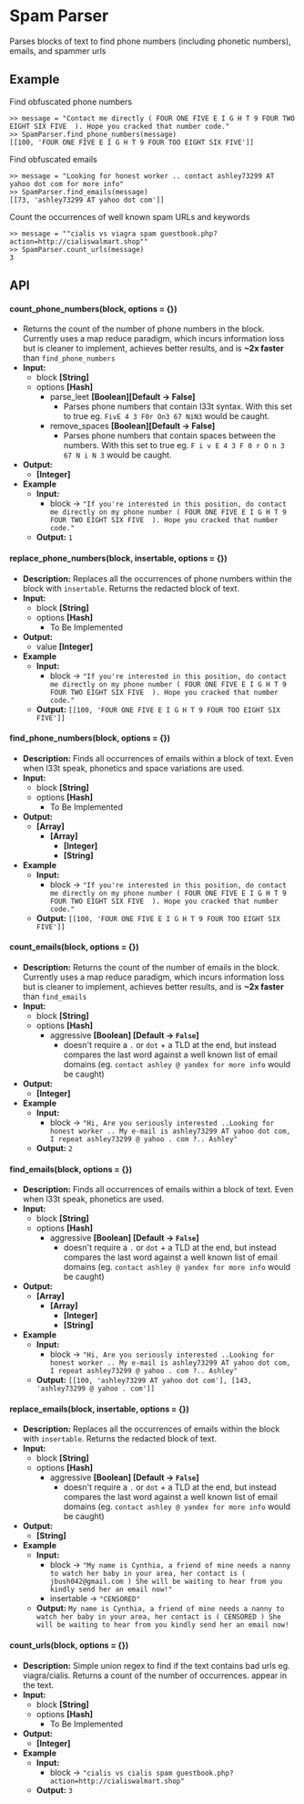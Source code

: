 # Spam Parser
Parses blocks of text to find phone numbers (including phonetic numbers), emails, and spammer urls

## Example

Find obfuscated phone numbers

```
>> message = "Contact me directly ( FOUR ONE FIVE E I G H T 9 FOUR TWO EIGHT SIX FIVE  ). Hope you cracked that number code."
>> SpamParser.find_phone_numbers(message)
[[100, 'FOUR ONE FIVE E I G H T 9 FOUR TOO EIGHT SIX FIVE']]
```

Find obfuscated emails

```
>> message = "Looking for honest worker .. contact ashley73299 AT yahoo dot com for more info"
>> SpamParser.find_emails(message)
[[73, 'ashley73299 AT yahoo dot com']]
```

Count the occurrences of well known spam URLs and keywords

```
>> message = ""cialis vs viagra spam guestbook.php?action=http://cialiswalmart.shop""
>> SpamParser.count_urls(message)
3
```


## API

#### count_phone_numbers(block, options = {})
- Returns the count of the number of phone numbers in the block. Currently uses a map reduce paradigm,
  which incurs information loss but is cleaner to implement, achieves better results, and is 
  **~2x faster** than `find_phone_numbers`
- **Input:**
    - block **[String]** 
    - options **[Hash]**
        - parse_leet **[Boolean][Default &rightarrow; False]**
            - Parses phone numbers that contain l33t syntax. With this set to true eg. `FivE 4 3 F0r On3 67 NiN3` would be caught.
        - remove_spaces **[Boolean][Default &rightarrow; False]**
            - Parses phone numbers that contain spaces between the numbers. With this set to true eg. `F i v E 4 3 F 0 r O n 3 67 N i N 3` would be caught.
- **Output:** 
    - **[Integer]**
- **Example**
    - **Input:** 
        - block &rightarrow; `"If you're interested in this position, do contact me directly on my phone number ( FOUR ONE FIVE E I G H T 9 FOUR TWO EIGHT SIX FIVE  ). Hope you cracked that number code."`
    - **Output:** `1`

#### replace_phone_numbers(block, insertable, options = {})
- **Description:** Replaces all the occurrences of phone numbers within the block with `insertable`. Returns the redacted block
of text.
- **Input:**
    - block **[String]** 
    - options **[Hash]**
        - To Be Implemented
 - **Output:** 
     - value **[Integer]**
- **Example**
    - **Input:** 
        - block &rightarrow; `"If you're interested in this position, do contact me directly on my phone number ( FOUR ONE FIVE E I G H T 9 FOUR TWO EIGHT SIX FIVE  ). Hope you cracked that number code."`
    - **Output:** `[[100, 'FOUR ONE FIVE E I G H T 9 FOUR TOO EIGHT SIX FIVE']]`

#### find_phone_numbers(block, options = {})
- **Description:** Finds all occurrences of emails within a block of text. Even when l33t speak, phonetics and 
space variations are used.
- **Input:**
    - block **[String]** 
    - options **[Hash]**
        - To Be Implemented
 - **Output:** 
     - **[Array]**
        - **[Array]**
            - **[Integer]**
            - **[String]**
- **Example**
    - **Input:** 
        - block &rightarrow; `"If you're interested in this position, do contact me directly on my phone number ( FOUR ONE FIVE E I G H T 9 FOUR TWO EIGHT SIX FIVE  ). Hope you cracked that number code."`
    - **Output:** `[[100, 'FOUR ONE FIVE E I G H T 9 FOUR TOO EIGHT SIX FIVE']]`

#### count_emails(block, options = {})
- **Description:** Returns the count of the number of emails in the block. Currently uses a map reduce paradigm,
 which incurs information loss but is cleaner to implement, achieves better results, and is **~2x faster**
 than `find_emails`
 - **Input:**
     - block **[String]** 
     - options **[Hash]**
         - aggressive **[Boolean] [Default &rightarrow; `False`]**
            - doesn't require a `.` or `dot` + a TLD at the end, but instead compares the last word against a well known list of email domains (eg. `contact ashley @ yandex for more info` would be caught)
 - **Output:** 
     - **[Integer]**
 - **Example**
     - **Input:** 
         - block &rightarrow; `"Hi, Are you seriously interested ..Looking for honest worker .. My e-mail is ashley73299 AT yahoo dot com, I repeat ashley73299 @ yahoo . com ?.. Ashley"`
     - **Output:** `2`
 

#### find_emails(block, options = {})
- **Description:** Finds all occurrences of emails within a block of text. Even when l33t speak, phonetics are used.
- **Input:**
    - block **[String]** 
    - options **[Hash]**
        - aggressive **[Boolean] [Default &rightarrow; `False`]**
            - doesn't require a `.` or `dot` + a TLD at the end, but instead compares the last word against a well known list of email domains (eg. `contact ashley @ yandex for more info` would be caught)
 - **Output:** 
     - **[Array]**
        - **[Array]**
            - **[Integer]**
            - **[String]**
- **Example**
    - **Input:** 
        - block &rightarrow; `"Hi, Are you seriously interested ..Looking for honest worker .. My e-mail is ashley73299 AT yahoo dot com, I repeat ashley73299 @ yahoo . com ?.. Ashley"`
    - **Output:** `[[100, 'ashley73299 AT yahoo dot com'], [143, 'ashley73299 @ yahoo . com']]`

#### replace_emails(block, insertable, options = {})
- **Description:** Replaces all the occurrences of emails within the block with `insertable`. Returns the redacted block
of text.
- **Input:**
    - block **[String]** 
    - options **[Hash]**
         - aggressive **[Boolean] [Default &rightarrow; `False`]**
            - doesn't require a `.` or `dot` + a TLD at the end, but instead compares the last word against a well known list of email domains (eg. `contact ashley @ yandex for more info` would be caught)
- **Output:** 
    - **[String]**   
- **Example**
    - **Input:** 
        - block &rightarrow; `"My name is Cynthia, a friend of mine needs a nanny to watch her baby in your area, her contact is ( jbush042@gmail.com ) She will be waiting to hear from you kindly send her an email now!"`
        - insertable &rightarrow; `"CENSORED"`
    - **Output:** `My name is Cynthia, a friend of mine needs a nanny to watch her baby in your area, her contact is ( CENSORED ) She will be waiting to hear from you kindly send her an email now!`

#### count_urls(block, options = {})
- **Description:** Simple union regex to find if the text contains bad urls eg. viagra/cialis. Returns a count of the number of occurrences.
appear in the text.
- **Input:**
    - block **[String]** 
    - options **[Hash]**
        - To Be Implemented
 - **Output:** 
     - **[Integer]**
- **Example**
    - **Input:** 
        - block &rightarrow; `"cialis vs cialis spam guestbook.php?action=http://cialiswalmart.shop"`
    - **Output:** `3`

